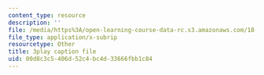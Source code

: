 ```yaml
---
content_type: resource
description: ''
file: /media/https%3A/open-learning-course-data-rc.s3.amazonaws.com/18-03sc-differential-equations-fall-2011/00d8c3c5406d52c4bc4d33666fbb1c84_tVzaX9u6YAE.vtt
file_type: application/x-subrip
resourcetype: Other
title: 3play caption file
uid: 00d8c3c5-406d-52c4-bc4d-33666fbb1c84
---
```

